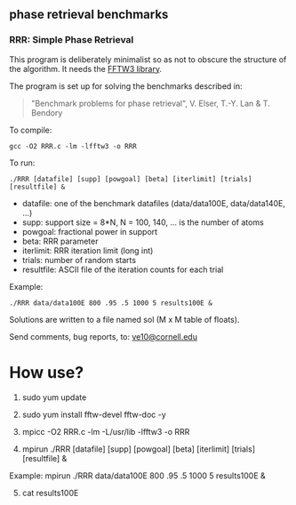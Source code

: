 ## phase retrieval benchmarks
### RRR: Simple Phase Retrieval
This program is deliberately minimalist so as not to obscure the structure of the algorithm.
It needs the [FFTW3 library](http://www.fftw.org).

The program is set up for solving the benchmarks described in:
> "Benchmark problems for phase retrieval", V. Elser, T.-Y. Lan & T. Bendory

To compile:
```
gcc -O2 RRR.c -lm -lfftw3 -o RRR
```

To run:
```
./RRR [datafile] [supp] [powgoal] [beta] [iterlimit] [trials] [resultfile] &
```

- datafile:	one of the benchmark datafiles (data/data100E, data/data140E, ...)
- supp:		support size = 8*N, N = 100, 140, ... is the number of atoms
- powgoal:	fractional power in support
- beta:		RRR parameter
- iterlimit:	RRR iteration limit (long int)
- trials:		number of random starts
- resultfile:	ASCII file of the iteration counts for each trial

Example:
```
./RRR data/data100E 800 .95 .5 1000 5 results100E &
```

Solutions are written to a file named sol (M x M table of floats).

Send comments, bug reports, to: ve10@cornell.edu



<h1>How use?</h1>

1) sudo yum update 

2) sudo yum install fftw-devel fftw-doc -y

3) mpicc -O2 RRR.c -lm -L/usr/lib -lfftw3 -o RRR

4) mpirun ./RRR [datafile] [supp] [powgoal] [beta] [iterlimit] [trials] [resultfile] &

Example: 
  mpirun ./RRR data/data100E 800 .95 .5 1000 5 results100E &

5) cat results100E